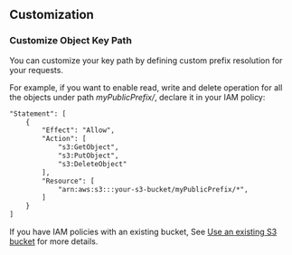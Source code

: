## Customization 

### Customize Object Key Path 

You can customize your key path by defining custom prefix resolution for your requests.

<inline-fragment platform="ios" src="~/lib/storage/fragments/ios/configureaccess/50_custom_prefix.md"></inline-fragment>
<inline-fragment platform="android" src="~/lib/storage/fragments/android/configureaccess/50_custom_prefix.md"></inline-fragment>
<inline-fragment platform="flutter" src="~/lib/storage/fragments/flutter/configureaccess/50_custom_prefix.md"></inline-fragment>

For example, if you want to enable read, write and delete operation for all the objects under path *myPublicPrefix/*,  declare it in your IAM policy:

```xml
"Statement": [
    {
        "Effect": "Allow",
        "Action": [
            "s3:GetObject",
            "s3:PutObject",
            "s3:DeleteObject"
        ],
        "Resource": [
            "arn:aws:s3:::your-s3-bucket/myPublicPrefix/*",
        ]
    }
]
```

If you have IAM policies with an existing bucket, See [Use an existing S3 bucket](~/cli/storage/import.md) for more details.